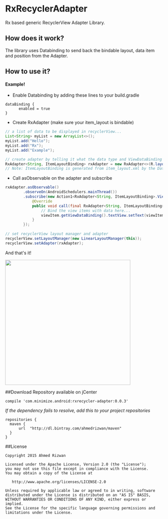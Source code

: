 # RxRecyclerAdapter
Rx based generic RecyclerView Adapter Library. 

## How does it work?
The library uses Databinding to send back the bindable layout, data item and position from the Adapter. 

## How to use it? 
#### Example!
- Enable Databinding by adding these lines to your build.gradle
```Gradle
dataBinding {
      enabled = true
}
```
- Create RxAdapter (make sure your item_layout is bindable)
```java
// a list of data to be displayed in recyclerView...
List<String> myList = new ArrayList<>();
myList.add("Hello");
myList.add("Rx");
myList.add("Example");

// create adapter by telling it what the data type and ViewDataBinding type is...
RxAdapter<String, ItemLayoutBinding> rxAdapter = new RxAdapter<>(R.layout.item_layout, myList);
// Note: ItemLayoutBinding is generated from item_layout.xml by the Databinding Library
```
- Call asObservable on the adapter and subscribe
```java
rxAdapter.asObservable()
        .observeOn(AndroidSchedulers.mainThread())
        .subscribe(new Action1<RxAdapter<String, ItemLayoutBinding>.ViewItem>() {
            @Override
            public void call(final RxAdapter<String, ItemLayoutBinding>.ViewItem viewItem) {
                // Bind the view items with data here...
                viewItem.getViewDataBinding().textView.setText(viewItem.getItem());
            }
        });
        
// set recyclerView layout manager and adapter 
recyclerView.setLayoutManager(new LinearLayoutManager(this));
recyclerView.setAdapter(rxAdapter);
```
And that's it!

<img src="https://raw.githubusercontent.com/ahmedrizwan/RxRecyclerAdapter/master/app/src/main/res/drawable/recycler_adapter.png" width=400px  />


##Download 
Repository available on jCenter

```Gradle
compile 'com.minimize.android:rxrecycler-adapter:0.0.3'
```
*If the dependency fails to resolve, add this to your project repositories*
```Gradle
repositories {
  maven {
      url  "http://dl.bintray.com/ahmedrizwan/maven" 
  }
}
```

##License 
```
Copyright 2015 Ahmed Rizwan

Licensed under the Apache License, Version 2.0 (the "License");
you may not use this file except in compliance with the License.
You may obtain a copy of the License at

   http://www.apache.org/licenses/LICENSE-2.0

Unless required by applicable law or agreed to in writing, software
distributed under the License is distributed on an "AS IS" BASIS,
WITHOUT WARRANTIES OR CONDITIONS OF ANY KIND, either express or implied.
See the License for the specific language governing permissions and
limitations under the License.
```
